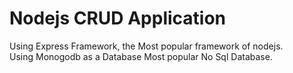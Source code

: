# Nodejs CRUD Application
  Using Express Framework, the Most popular framework of nodejs.<br/>
  Using Monogodb as a Database Most popular No Sql Database.
